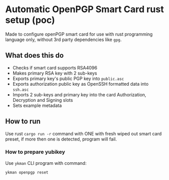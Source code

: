 # Automatic OpenPGP Smart Card rust setup (poc)

Made to configure openPGP smart card for use with rust programming language only, without 3rd party dependencies like `gpg`.

## What does this do

- Checks if smart card supports RSA4096
- Makes primary RSA key with 2 sub-keys
- Exports primary key's public PGP key into `public.asc`
- Exports authorization public key as OpenSSH formatted data into `ssh.asc`
- Imports 2 sub-keys and primary key into the card Authorization, Decryption and Signing slots
- Sets example metadata

## How to run

Use rust `cargo run -r` command with ONE with fresh wiped out smart card preset, if more then one is detected, program will fail.

### How to prepare yubikey

Use `ykman` CLI program with command:

```bash
ykman openpgp reset
```
